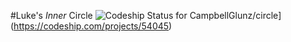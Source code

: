 #Luke's *Inner* Circle
![Codeship Status for CampbellGlunz/circle](https://codeship.com/projects/f384cae0-6c69-0132-7429-3a463caf9dbd/status?branch=master)](https://codeship.com/projects/54045)


